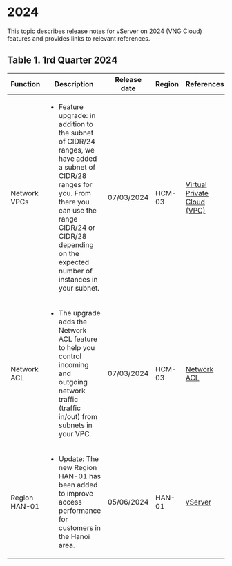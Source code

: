 # 2024

This topic describes release notes for vServer on 2024 (VNG Cloud) features and provides links to relevant references.

## Table 1. 1rd Quarter 2024 <a href="#id-2024-table1.1rdquarter2024" id="id-2024-table1.1rdquarter2024"></a>

<table data-full-width="true"><thead><tr><th>Function</th><th width="345">Description</th><th width="139">Release date</th><th>Region</th><th>References</th></tr></thead><tbody><tr><td>Network VPCs</td><td><ul><li>Feature upgrade: in addition to the subnet of CIDR/24 ranges, we have added a subnet of CIDR/28 ranges for you. From there you can use the range CIDR/24 or CIDR/28 depending on the expected number of instances in your subnet.</li></ul></td><td>07/03/2024</td><td>HCM-03</td><td><a href="../vpc/virtual-private-cloud-vpc.md">Virtual Private Cloud (VPC)</a></td></tr><tr><td>Network ACL</td><td><ul><li>The upgrade adds the Network ACL feature to help you control incoming and outgoing network traffic (traffic in/out) from subnets in your VPC.</li></ul></td><td>07/03/2024</td><td>HCM-03</td><td><a href="../vpc/network-acl.md">Network ACL</a></td></tr><tr><td>Region HAN-01</td><td><ul><li>Update: The new Region HAN-01 has been added to improve access performance for customers in the Hanoi area.</li></ul></td><td>05/06/2024</td><td>HAN-01</td><td><a href="../../">vServer</a></td></tr></tbody></table>
